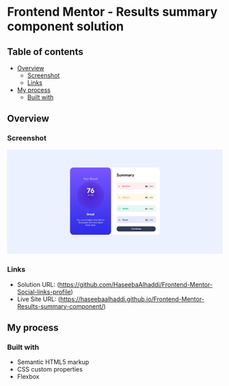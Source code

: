 # Frontend Mentor - Results summary component solution
## Table of contents

- [Overview](#overview)
  - [Screenshot](#screenshot)
  - [Links](#links)
- [My process](#my-process)
  - [Built with](#built-with)

## Overview

### Screenshot

![](./Screenshot.jpg)

### Links

- Solution URL: (https://github.com/HaseebaAlhaddi/Frontend-Mentor-Social-links-profile)
- Live Site URL: (https://haseebaalhaddi.github.io/Frontend-Mentor-Results-summary-component/)

## My process

### Built with

- Semantic HTML5 markup
- CSS custom properties
- Flexbox
